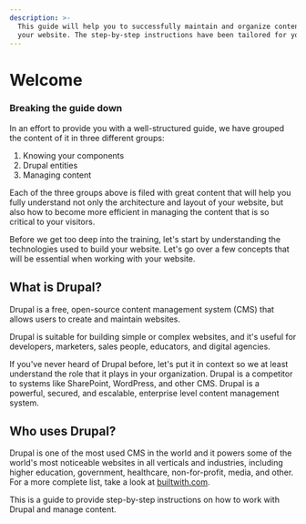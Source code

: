 ```yaml
---
description: >-
  This guide will help you to successfully maintain and organize content for
  your website. The step-by-step instructions have been tailored for you.
---
```


# Welcome

### Breaking the guide down

In an effort to provide you with a well-structured guide, we have grouped the content of it in three different groups:

1. Knowing your components
2. Drupal entities
3. Managing content

Each of the three groups above is filed with great content that will help you fully understand not only the architecture and layout of your website, but also how to become more efficient in managing the content that is so critical to your visitors.

Before we get too deep into the training, let's start by understanding the technologies used to build your website. Let's go over a few concepts that will be essential when working with your website.

## What is Drupal?

Drupal is a free, open-source content management system (CMS) that allows users to create and maintain websites.

Drupal is suitable for building simple or complex websites, and it's useful for developers, marketers, sales people, educators, and digital agencies.

If you've never heard of Drupal before, let's put it in context so we at least understand the role that it plays in your organization. Drupal is a competitor to systems like SharePoint, WordPress, and other CMS. Drupal is a powerful, secured, and escalable, enterprise level content management system.

## Who uses Drupal?

Drupal is one of the most used CMS in the world and it powers some of the world's most noticeable websites in all verticals and industries, including higher education, government, healthcare, non-for-profit, media, and other. For a more complete list, take a look at [builtwith.com](https://trends.builtwith.com/cms/Drupal/United-States).

This is a guide to provide step-by-step instructions on how to work with Drupal and manage content.
